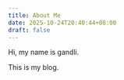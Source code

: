 ```yaml
---
title: About Me
date: 2025-10-24T20:40:44+08:00
draft: false
---
```


Hi, my name is gandli.

This is my blog.
